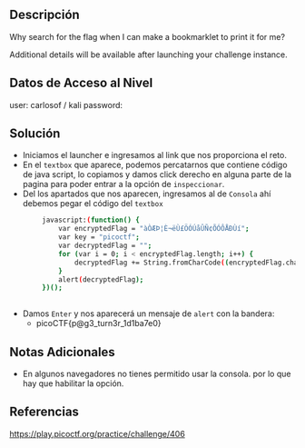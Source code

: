 ## Descripción 
Why search for the flag when I can make a bookmarklet to print it for me?

Additional details will be available after launching your challenge instance.

## Datos de Acceso al Nivel
user: carlosof / kali
password:

## Solución
- Iniciamos el launcher e ingresamos al link que nos proporciona el reto.
- En el `textbox` que aparece, podemos percatarnos que contiene código de java script, lo copiamos y damos click derecho en alguna parte de la pagina para poder entrar a la opción de `inspeccionar`.
- Del los apartados que nos aparecen, ingresamos al de `Consola` ahí debemos pegar el código del `textbox`
```bash
        javascript:(function() {
            var encryptedFlag = "àÒÆÞ¦È¬ëÙ£ÖÓÚåÛÑ¢ÕÓÔÅÐÙí";
            var key = "picoctf";
            var decryptedFlag = "";
            for (var i = 0; i < encryptedFlag.length; i++) {
                decryptedFlag += String.fromCharCode((encryptedFlag.charCodeAt(i) - key.charCodeAt(i % key.length) + 256) % 256);
            }
            alert(decryptedFlag);
        })();
    
```
- Damos `Enter` y nos aparecerá un mensaje de `alert` con la bandera:
	- picoCTF{p@g3_turn3r_1d1ba7e0}

## Notas Adicionales
- En algunos navegadores no tienes permitido usar la consola. por lo que hay que habilitar la opción.

## Referencias 
https://play.picoctf.org/practice/challenge/406

